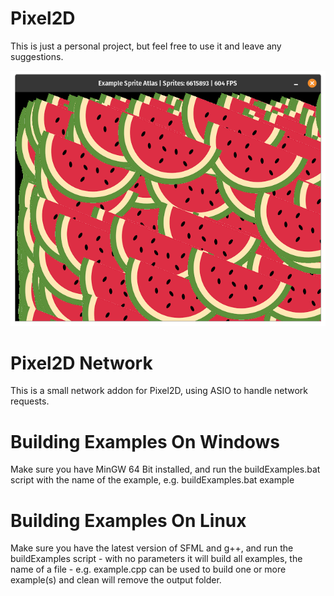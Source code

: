 # Pixel2D
This is just a personal project, but feel free to use it and leave any suggestions.

![Icon](https://github.com/Danieljb5/Pixel2D/blob/main/screenshot1.png)

# Pixel2D Network
This is a small network addon for Pixel2D, using ASIO to handle network requests.

# Building Examples On Windows
Make sure you have MinGW 64 Bit installed, and run the buildExamples.bat script with the name of the example, e.g. buildExamples.bat example

# Building Examples On Linux
Make sure you have the latest version of SFML and g++, and run the buildExamples script - with no parameters it will build all examples, the name of a file - e.g. example.cpp can be used to build one or more example(s) and clean will remove the output folder.
